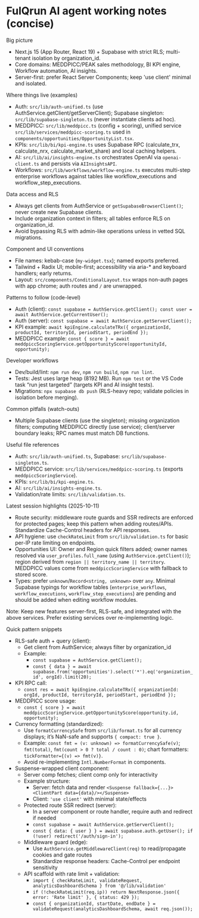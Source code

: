 # FulQrun AI agent working notes (concise)

Big picture
- Next.js 15 (App Router, React 19) + Supabase with strict RLS; multi-tenant isolation by organization_id.
- Core domains: MEDDPICC/PEAK sales methodology, BI KPI engine, Workflow automation, AI insights.
- Server-first: prefer React Server Components; keep 'use client' minimal and isolated.

Where things live (examples)
- Auth: `src/lib/auth-unified.ts` (use AuthService.getClient/getServerClient); Supabase singleton: `src/lib/supabase-singleton.ts` (never instantiate clients ad hoc).
- MEDDPICC: `src/lib/meddpicc.ts` (config + scoring), unified service `src/lib/services/meddpicc-scoring.ts` used in `components/opportunities/OpportunityList.tsx`.
- KPIs: `src/lib/bi/kpi-engine.ts` uses Supabase RPC (calculate_trx, calculate_nrx, calculate_market_share) and local caching helpers.
- AI: `src/lib/ai/insights-engine.ts` orchestrates OpenAI via `openai-client.ts` and persists via `AIInsightsAPI`.
- Workflows: `src/lib/workflows/workflow-engine.ts` executes multi-step enterprise workflows against tables like workflow_executions and workflow_step_executions.

Data access and RLS
- Always get clients from AuthService or `getSupabaseBrowserClient()`; never create new Supabase clients.
- Include organization context in filters; all tables enforce RLS on organization_id.
- Avoid bypassing RLS with admin-like operations unless in vetted SQL migrations.

Component and UI conventions
- File names: kebab-case (`my-widget.tsx`); named exports preferred.
- Tailwind + Radix UI; mobile-first; accessibility via aria-* and keyboard handlers; early returns.
- Layout: `src/components/ConditionalLayout.tsx` wraps non-auth pages with app chrome; auth routes and `/` are unwrapped.

Patterns to follow (code-level)
- Auth (client): `const supabase = AuthService.getClient(); const user = await AuthService.getCurrentUser();`
- Auth (server): `const supabase = await AuthService.getServerClient();`
- KPI example: `await kpiEngine.calculateTRx({ organizationId, productId, territoryId, periodStart, periodEnd });`
- MEDDPICC example: `const { score } = await meddpiccScoringService.getOpportunityScore(opportunityId, opportunity);`

Developer workflows
- Dev/build/lint: `npm run dev`, `npm run build`, `npm run lint`.
- Tests: Jest uses large heap (8192 MB). Run `npm test` or the VS Code task “run jest targeted” (targets KPI and AI insight tests).
- Migrations: `npx supabase db push` (RLS-heavy repo; validate policies in isolation before merging).

Common pitfalls (watch-outs)
- Multiple Supabase clients (use the singleton); missing organization filters; computing MEDDPICC directly (use service); client/server boundary leaks; RPC names must match DB functions.

Useful file references
- Auth: `src/lib/auth-unified.ts`, Supabase: `src/lib/supabase-singleton.ts`.
- MEDDPICC service: `src/lib/services/meddpicc-scoring.ts` (exports `meddpiccScoringService`).
- KPIs: `src/lib/bi/kpi-engine.ts`.
- AI: `src/lib/ai/insights-engine.ts`.
- Validation/rate limits: `src/lib/validation.ts`.

Latest session highlights (2025-10-11)
- Route security: middleware route guards and SSR redirects are enforced for protected pages; keep this pattern when adding routes/APIs. Standardize Cache-Control headers for API responses.
- API hygiene: use `checkRateLimit` from `src/lib/validation.ts` for basic per-IP rate limiting on endpoints.
- Opportunities UI: Owner and Region quick filters added; owner names resolved via `user_profiles.full_name` (using `AuthService.getClient()`); region derived from `region || territory_name || territory`. MEDDPICC values come from `meddpiccScoringService` with fallback to stored score.
- Types: prefer `unknown`/`Record<string, unknown>` over `any`. Minimal Supabase typings for workflow tables (`enterprise_workflows`, `workflow_executions`, `workflow_step_executions`) are pending and should be added when editing workflow modules.

Note: Keep new features server-first, RLS-safe, and integrated with the above services. Prefer existing services over re-implementing logic.

Quick pattern snippets
- RLS-safe auth + query (client):
	- Get client from AuthService; always filter by organization_id
	- Example:
		- `const supabase = AuthService.getClient();`
		- `const { data } = await supabase.from('opportunities').select('*').eq('organization_id', orgId).limit(20);`
- KPI RPC call:
	- `const res = await kpiEngine.calculateTRx({ organizationId: orgId, productId, territoryId, periodStart, periodEnd });`
- MEDDPICC score usage:
	- `const { score } = await meddpiccScoringService.getOpportunityScore(opportunity.id, opportunity);`
- Currency formatting (standardized):
	- Use `formatCurrencySafe` from `src/lib/format.ts` for all currency displays; it’s NaN-safe and supports `{ compact: true }`.
	- Example: `const fmt = (v: unknown) => formatCurrencySafe(v)`; `fmt(total)`, `fmt(count > 0 ? total / count : 0)`; chart formatters: `tickFormatter={(v) => fmt(v)}`.
	- Avoid re-implementing `Intl.NumberFormat` in components.
- Suspense-wrapped client component:
	- Server comp fetches; client comp only for interactivity
	- Example structure:
		- Server: fetch data and render `<Suspense fallback={...}><ClientPart data={data}/></Suspense>`
		- Client: `'use client'` with minimal state/effects
	- Protected route SSR redirect (server):
		- In a server component or route handler, require auth and redirect if needed
		- `const supabase = await AuthService.getServerClient();`
		- `const { data: { user } } = await supabase.auth.getUser(); if (!user) redirect('/auth/sign-in');`
	- Middleware guard (edge):
		- Use `AuthService.getMiddlewareClient(req)` to read/propagate cookies and gate routes
		- Standardize response headers: Cache-Control per endpoint sensitivity
	- API scaffold with rate limit + validation:
		- `import { checkRateLimit, validateRequest, analyticsDashboardSchema } from '@/lib/validation'`
		- `if (!checkRateLimit(req.ip)) return NextResponse.json({ error: 'Rate limit' }, { status: 429 });`
		- `const { organizationId, startDate, endDate } = validateRequest(analyticsDashboardSchema, await req.json());`